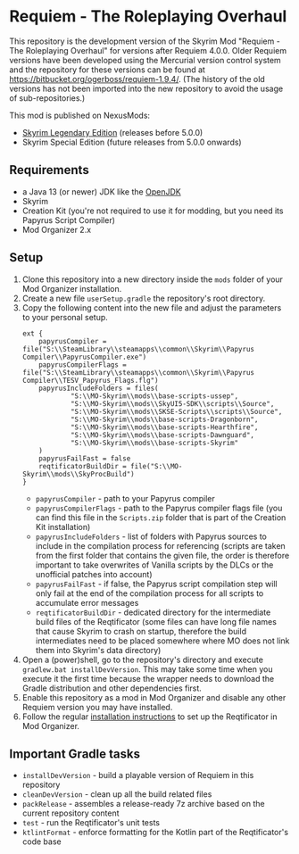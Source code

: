 # Requiem - The Roleplaying Overhaul

This repository is the development version of the Skyrim Mod "Requiem - The Roleplaying Overhaul" for versions after
Requiem 4.0.0.
Older Requiem versions have been developed using the Mercurial version control system and the repository for these
versions can be found at https://bitbucket.org/ogerboss/requiem-1.9.4/.
(The history of the old versions has not been imported into the new repository to avoid the usage of sub-repositories.)

This mod is published on NexusMods:
* [Skyrim Legendary Edition](https://www.nexusmods.com/skyrim/mods/19281) (releases before 5.0.0)
* Skyrim Special Edition (future releases from 5.0.0 onwards)

## Requirements

* a Java 13 (or newer) JDK like the [OpenJDK](https://jdk.java.net/)
* Skyrim
* Creation Kit (you're not required to use it for modding, but you need its Papyrus Script Compiler)
* Mod Organizer 2.x

## Setup

1. Clone this repository into a new directory inside the `mods` folder of your Mod Organizer installation.
2. Create a new file `userSetup.gradle` the repository's root directory.
3. Copy the following content into the new file and adjust the parameters to your personal setup.
    ```
    ext {
        papyrusCompiler = file("S:\\SteamLibrary\\steamapps\\common\\Skyrim\\Papyrus Compiler\\PapyrusCompiler.exe")
        papyrusCompilerFlags = file("S:\\SteamLibrary\\steamapps\\common\\Skyrim\\Papyrus Compiler\\TESV_Papyrus_Flags.flg")
        papyrusIncludeFolders = files(
                "S:\\MO-Skyrim\\mods\\base-scripts-ussep",
                "S:\\MO-Skyrim\\mods\\SkyUI5-SDK\\scripts\\Source",
                "S:\\MO-Skyrim\\mods\\SKSE-Scripts\\scripts\\Source",
                "S:\\MO-Skyrim\\mods\\base-scripts-Dragonborn",
                "S:\\MO-Skyrim\\mods\\base-scripts-Hearthfire",
                "S:\\MO-Skyrim\\mods\\base-scripts-Dawnguard",
                "S:\\MO-Skyrim\\mods\\base-scripts-Skyrim"
        )
        papyrusFailFast = false
        reqtificatorBuildDir = file("S:\\MO-Skyrim\\mods\\SkyProcBuild")
    }
    ```
   * `papyrusCompiler` - path to your Papyrus compiler
   * `papyrusCompilerFlags` - path to the Papyrus compiler flags file (you can find this file in the `Scripts.zip`
   folder that is part of the Creation Kit installation)
   * `papyrusIncludeFolders` - list of folders with Papyrus sources to include in the compilation process for
   referencing (scripts are taken from the first folder that contains the given file, the order is therefore important
   to take overwrites of Vanilla scripts by the DLCs or the unofficial patches into account)
   * `papyrusFailFast` - if false, the Papyrus script compilation step will only fail at the end of the compilation
   process for all scripts to accumulate error messages
   * `reqtificatorBuildDir` - dedicated directory for the intermediate build files of the Reqtificator (some files can
   have long file names that cause Skyrim to crash on startup, therefore the build intermediates need to be placed
   somewhere where MO does not link them into Skyrim's data directory)
4. Open a (power)shell, go to the repository's directory and execute `gradlew.bat installDevVersion`. This may take
some time when you execute it the first time because the wrapper needs to download the Gradle distribution and other
dependencies first.
5. Enable this repository as a mod in Mod Organizer and disable any other Requiem version you may have installed.
6. Follow the regular [installation instructions](https://requiem.atlassian.net/wiki/spaces/RS/pages/765394945) to set
up the Reqtificator in Mod Organizer.

## Important Gradle tasks

* `installDevVersion` - build a playable version of Requiem in this repository
* `cleanDevVersion` - clean up all the build related files
* `packRelease` - assembles a release-ready 7z archive based on the current repository content
* `test` - run the Reqtificator's unit tests
* `ktlintFormat` - enforce formatting for the Kotlin part of the Reqtificator's code base